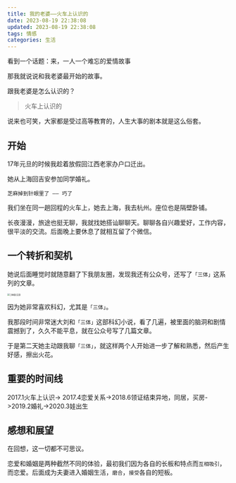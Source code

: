 ```yaml
---
title: 我的老婆——火车上认识的
date: 2023-08-19 22:38:08
updated: 2023-08-19 22:38:08
tags: 情感
categories: 生活
---
```


看到一个话题：来，一人一个难忘的爱情故事

那我就说说和我老婆最开始的故事。

跟我老婆是怎么认识的？

> 火车上认识的

说来也可笑，大家都是受过高等教育的，人生大事的剧本就是这么俗套。



## 开始

17年元旦的时候我趁着放假回江西老家办户口迁出。

她从上海回吉安参加同学婚礼。

`芝麻掉到针眼里了 —— 巧了`

我们坐在同一趟回程的火车上，她去上海，我去杭州。座位也是隔壁卧铺。

长夜漫漫，旅途也挺无聊，我就找她搭讪聊聊天。聊聊各自兴趣爱好，工作内容，很平淡的交流。后面晚上要休息了就相互留了个微信。



## 一个转折和契机

她说后面睡觉时就随意翻了下我朋友圈，发现我还有公众号，还写了`「三体」`这系列的文章。

<img src="https://s2.loli.net/2023/08/19/96jUDgREHyQaJYi.jpg" alt="三体相关文章" style="zoom:30%;" />



因为她非常喜欢科幻，尤其是`「三体」`。

我那段时间非常迷大刘和`「三体」`这部科幻小说，看了几遍，被里面的脑洞和剧情震撼到了，久久不能平息，就在公众号写了几篇文章。

于是第二天她主动跟我聊`「三体」`，就这样两个人开始进一步了解和熟悉，然后产生好感，擦出火花。



## 重要的时间线

2017.1火车上认识-> 2017.4恋爱关系->2018.6领证结束异地，同居，买房->2019.2婚礼->2020.3娃出生



## 感想和展望

在回想，这一切都不可思议。

恋爱和婚姻是两种截然不同的体验，最初我们因为各自的长板和特点而`互相吸引`，而恋爱。后面成为夫妻进入婚姻生活，`磨合`，`接受`各自的短板。

